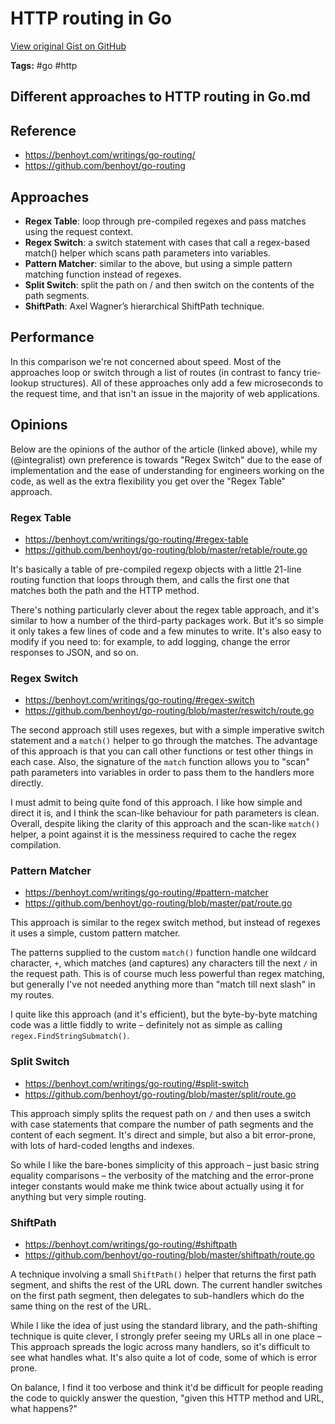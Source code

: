 # HTTP routing in Go 

[View original Gist on GitHub](https://gist.github.com/Integralist/d7766801960dfe275bfd3bfe30359966)

**Tags:** #go #http

## Different approaches to HTTP routing in Go.md

## Reference

- https://benhoyt.com/writings/go-routing/
- https://github.com/benhoyt/go-routing

## Approaches

- **Regex Table**: loop through pre-compiled regexes and pass matches using the request context.
- **Regex Switch**: a switch statement with cases that call a regex-based match() helper which scans path parameters into variables.
- **Pattern Matcher**: similar to the above, but using a simple pattern matching function instead of regexes.
- **Split Switch**: split the path on / and then switch on the contents of the path segments.
- **ShiftPath**: Axel Wagner’s hierarchical ShiftPath technique.

## Performance

In this comparison we're not concerned about speed. Most of the approaches loop or switch through a list of routes (in contrast to fancy trie-lookup structures). All of these approaches only add a few microseconds to the request time, and that isn't an issue in the majority of web applications.

## Opinions

Below are the opinions of the author of the article (linked above), while my (@integralist) own preference is towards "Regex Switch" due to the ease of implementation and the ease of understanding for engineers working on the code, as well as the extra flexibility you get over the "Regex Table" approach.

### Regex Table

- https://benhoyt.com/writings/go-routing/#regex-table
- https://github.com/benhoyt/go-routing/blob/master/retable/route.go

It's basically a table of pre-compiled regexp objects with a little 21-line routing function that loops through them, and calls the first one that matches both the path and the HTTP method.

There's nothing particularly clever about the regex table approach, and it's similar to how a number of the third-party packages work. But it's so simple it only takes a few lines of code and a few minutes to write. It's also easy to modify if you need to: for example, to add logging, change the error responses to JSON, and so on.

### Regex Switch

- https://benhoyt.com/writings/go-routing/#regex-switch
- https://github.com/benhoyt/go-routing/blob/master/reswitch/route.go

The second approach still uses regexes, but with a simple imperative switch statement and a `match()` helper to go through the matches. The advantage of this approach is that you can call other functions or test other things in each case. Also, the signature of the `match` function allows you to "scan" path parameters into variables in order to pass them to the handlers more directly.

I must admit to being quite fond of this approach. I like how simple and direct it is, and I think the scan-like behaviour for path parameters is clean. Overall, despite liking the clarity of this approach and the scan-like `match()` helper, a point against it is the messiness required to cache the regex compilation.

### Pattern Matcher

- https://benhoyt.com/writings/go-routing/#pattern-matcher
- https://github.com/benhoyt/go-routing/blob/master/pat/route.go

This approach is similar to the regex switch method, but instead of regexes it uses a simple, custom pattern matcher.

The patterns supplied to the custom `match()` function handle one wildcard character, `+`, which matches (and captures) any characters till the next `/` in the request path. This is of course much less powerful than regex matching, but generally I've not needed anything more than "match till next slash" in my routes.

I quite like this approach (and it's efficient), but the byte-by-byte matching code was a little fiddly to write – definitely not as simple as calling `regex.FindStringSubmatch()`.

### Split Switch

- https://benhoyt.com/writings/go-routing/#split-switch
- https://github.com/benhoyt/go-routing/blob/master/split/route.go

This approach simply splits the request path on `/` and then uses a switch with case statements that compare the number of path segments and the content of each segment. It's direct and simple, but also a bit error-prone, with lots of hard-coded lengths and indexes.

So while I like the bare-bones simplicity of this approach – just basic string equality comparisons – the verbosity of the matching and the error-prone integer constants would make me think twice about actually using it for anything but very simple routing.

### ShiftPath

- https://benhoyt.com/writings/go-routing/#shiftpath
- https://github.com/benhoyt/go-routing/blob/master/shiftpath/route.go

A technique involving a small `ShiftPath()` helper that returns the first path segment, and shifts the rest of the URL down. The current handler switches on the first path segment, then delegates to sub-handlers which do the same thing on the rest of the URL.

While I like the idea of just using the standard library, and the path-shifting technique is quite clever, I strongly prefer seeing my URLs all in one place – This approach spreads the logic across many handlers, so it's difficult to see what handles what. It's also quite a lot of code, some of which is error prone.

On balance, I find it too verbose and think it'd be difficult for people reading the code to quickly answer the question, "given this HTTP method and URL, what happens?"

